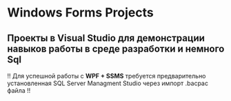 # Windows Forms Projects
## Проекты в Visual Studio для демонстрации навыков работы в среде разработки и немного Sql
 !! Для успешной работы с **WPF + SSMS** требуется предварительно установленная SQL Server Managment Studio через импорт .bacpac файла !!
